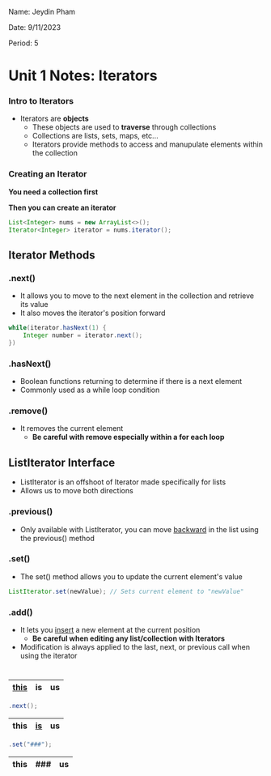 Name: Jeydin Pham

Date: 9/11/2023

Period: 5

# Unit 1 Notes: Iterators

### Intro to Iterators

- Iterators are **objects**
  - These objects are used to **traverse** through collections
  - Collections are lists, sets, maps, etc...
  - Iterators provide methods to access and manupulate elements within the collection

### Creating an Iterator

**You need a collection first**

**Then you can create an iterator**

```java
List<Integer> nums = new ArrayList<>();
Iterator<Integer> iterator = nums.iterator();
```

## Iterator Methods

### .next()

- It allows you to move to the next element in the collection and retrieve its value
- It also moves the iterator's position forward

```java
while(iterator.hasNext(1) {
    Integer number = iterator.next();
})
```

### .hasNext()

- Boolean functions returning to determine if there is a next element
- Commonly used as a while loop condition

### .remove()

- It removes the current element
  - **Be careful with remove especially within a for each loop**

## ListIterator Interface

- ListIterator is an offshoot of Iterator made specifically for lists
- Allows us to move both directions

### .previous()

- Only available with ListIterator, you can move <u>backward</u> in the list using the previous() method

### .set()

- The set() method allows you to update the current element's value

```java
ListIterator.set(newValue); // Sets current element to "newValue"
```

### .add()

- It lets you <u>insert</u> a new element at the current position
  - **Be careful when editing any list/collection with Iterators**
- Modification is always applied to the last, next, or previous call when using the iterator

#

| <u>this</u> | is  | us  |
| ----------- | --- | --- |

```java
.next();
```

| this | <u>is</u> | us  |
| ---- | --------- | --- |

```java
.set("###");
```

| this | ### | us  |
| ---- | --- | --- |
